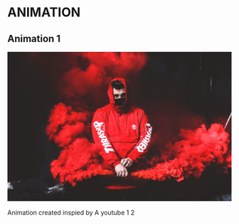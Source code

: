 # ANIMATION
## **Animation 1**
![](animation%201/2.jpg)

Animation created inspied by 
A youtube
1
2

